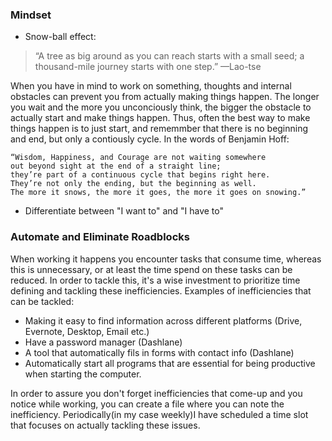 ### Mindset 
* Snow-ball effect: 
> “A tree as big around as you can reach starts with a small seed; a thousand-mile journey starts with one step.” —Lao-tse

When you have in mind to work on something, thoughts and internal obstacles can prevent you from actually making things happen. The longer you wait and the more you unconciously think, the bigger the obstacle to actually start and make things happen. Thus, often the best way to make things happen is to just start, and rememmber that there is no beginning and end, but only a contiously cycle. In the words of Benjamin Hoff: 
```
“Wisdom, Happiness, and Courage are not waiting somewhere 
out beyond sight at the end of a straight line; 
they’re part of a continuous cycle that begins right here. 
They’re not only the ending, but the beginning as well. 
The more it snows, the more it goes, the more it goes on snowing.”
```

* Differentiate between "I want to" and "I have to"

### Automate and Eliminate Roadblocks
When working it happens you encounter tasks that consume time, whereas this is unnecessary,  or at least the time spend on these tasks can be reduced. In order to tackle this, it's a wise investment to prioritize time defining and tackling these inefficiencies. Examples of inefficiencies that can be tackled:
* Making it easy to find information across different platforms (Drive, Evernote, Desktop, Email etc.)
* Have a password manager (Dashlane)
* A tool that automatically fils in forms with contact info (Dashlane)
* Automatically start all programs that are essential for being productive when starting the computer. 

In order to assure you don't forget inefficiencies that come-up and you notice while working, you can create a file where you can note the inefficiency. Periodically(in my case weekly)I have scheduled a time slot that focuses on actually tackling these issues. 


